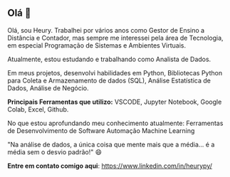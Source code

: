 ## Olá 👋

Olá, sou Heury. 
Trabalhei por vários anos como Gestor de Ensino a Distância e Contador, mas sempre
me interessei pela área de Tecnologia, em especial Programação de Sistemas e Ambientes Virtuais.

Atualmente, estou estudando e trabalhando como Analista de Dados.

Em meus projetos, desenvolvi habilidades em Python, Bibliotecas Python para Coleta e Armazenamento de dados (SQL), Análise Estatística de Dados, Análise de Negócio.

**Principais Ferramentas que utilizo:**
VSCODE, Jupyter Notebook, Google Colab, Excel, Github. 

No que estou aprofundando meu conhecimento atualmente:
Ferramentas de Desenvolvimento de Software
Automação
Machine Learning

"Na análise de dados, a única coisa que mente mais que a média... 
é a média sem o desvio padrão!" 😄



**Entre em contato comigo aqui**: 
https://www.linkedin.com/in/heurypy/
